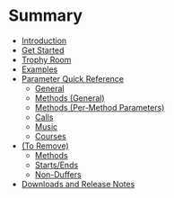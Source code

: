 # Summary

- [Introduction](./intro.md)
- [Get Started](./get-started.md)
- [Trophy Room]()
- [Examples](./examples.md)
- [Parameter Quick Reference](./params/_index.md)
  - [General](./params/_sec01-general.md)
  - [Methods (General)](./params/_sec02-methods-general.md)
  - [Methods (Per-Method Parameters)](./params/_sec03-per-method.md)
  - [Calls](./params/_sec04-calls.md)
  - [Music](./params/_sec05-music.md)
  - [Courses](./params/_sec06-courses.md)
- [(To Remove)]()
  - [Methods](./params/_unused-methods.md)
  - [Starts/Ends](./params/_unused-starts-ends.md)
  - [Non-Duffers](./params/_unused-non-duffers.md)
- [Downloads and Release Notes](./release-notes.md)
